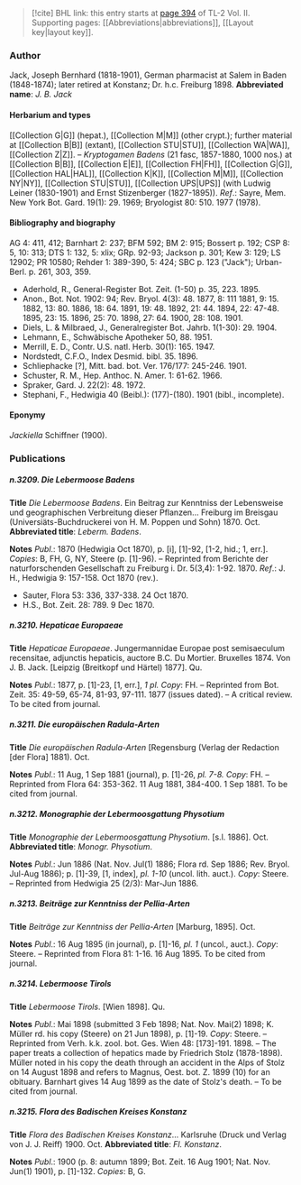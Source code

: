 > [!cite] BHL link: this entry starts at [page 394](https://www.biodiversitylibrary.org/page/33068636) of TL-2 Vol. II.
> Supporting pages: [[Abbreviations|abbreviations]], [[Layout key|layout key]].

### Author

Jack, Joseph Bernhard (1818-1901), German pharmacist at Salem in Baden (1848-1874); later retired at Konstanz; Dr. h.c. Freiburg 1898. 
**Abbreviated name**: *J. B. Jack*

#### Herbarium and types

[[Collection G|G]] (hepat.), [[Collection M|M]] (other crypt.); further material at [[Collection B|B]] (extant), [[Collection STU|STU]], [[Collection WA|WA]], [[Collection Z|Z]]. – *Kryptogamen Badens* (21 fasc, 1857-1880, 1000 nos.) at [[Collection B|B]], [[Collection E|E]], [[Collection FH|FH]], [[Collection G|G]], [[Collection HAL|HAL]], [[Collection K|K]], [[Collection M|M]], [[Collection NY|NY]], [[Collection STU|STU]], [[Collection UPS|UPS]] (with Ludwig Leiner (1830-1901) and Ernst Stizenberger (1827-1895)).
*Ref*.: Sayre, Mem. New York Bot. Gard. 19(1): 29. 1969; Bryologist 80: 510. 1977 (1978).

#### Bibliography and biography

AG 4: 411, 412; Barnhart 2: 237; BFM 592; BM 2: 915; Bossert p. 192; CSP 8: 5, 10: 313; DTS 1: 132, 5: xlix; GRp. 92-93; Jackson p. 301; Kew 3: 129; LS 12902; PR 10580; Rehder 1: 389-390, 5: 424; SBC p. 123 ("Jack"); Urban-Berl. p. 261, 303, 359.
- Aderhold, R., General-Register Bot. Zeit. (1-50) p. 35, 223. 1895.
- Anon., Bot. Not. 1902: 94; Rev. Bryol. 4(3): 48. 1877, 8: 111 1881, 9: 15. 1882, 13: 80. 1886, 18: 64. 1891, 19: 48. 1892, 21: 44. 1894, 22: 47-48. 1895, 23: 15. 1896, 25: 70. 1898, 27: 64. 1900, 28: 108. 1901.
- Diels, L. & Milbraed, J., Generalregister Bot. Jahrb. 1(1-30): 29. 1904.
- Lehmann, E., Schwäbische Apotheker 50, 88. 1951.
- Merrill, E. D., Contr. U.S. natl. Herb. 30(1): 165. 1947.
- Nordstedt, C.F.O., Index Desmid. bibl. 35. 1896.
- Schliephacke \[?\], Mitt. bad. bot. Ver. 176/177: 245-246. 1901.
- Schuster, R. M., Hep. Anthoc. N. Amer. 1: 61-62. 1966.
- Spraker, Gard. J. 22(2): 48. 1972.
- Stephani, F., Hedwigia 40 (Beibl.): (177)-(180). 1901 (bibl., incomplete).

#### Eponymy

*Jackiella* Schiffner (1900).

### Publications

##### n.3209. Die Lebermoose Badens

**Title**
*Die Lebermoose Badens*. Ein Beitrag zur Kenntniss der Lebensweise und geographischen Verbreitung dieser Pflanzen... Freiburg im Breisgau (Universiäts-Buchdruckerei von H. M. Poppen und Sohn) 1870. Oct.
**Abbreviated title**: *Leberm. Badens*.

**Notes**
*Publ*.: 1870 (Hedwigia Oct 1870), p. \[i\], \[1\]-92, \[1-2, hid.; 1, err.\]. *Copies*: B, FH, G, NY, Steere (p. \[1\]-96). – Reprinted from Berichte der naturforschenden Gesellschaft zu Freiburg i. Dr. 5(3,4): 1-92. 1870.
*Ref*.: J. H., Hedwigia 9: 157-158. Oct 1870 (rev.).
- Sauter, Flora 53: 336, 337-338. 24 Oct 1870.
- H.S., Bot. Zeit. 28: 789. 9 Dec 1870.

##### n.3210. Hepaticae Europaeae

**Title**
*Hepaticae Europaeae*. Jungermannidae Europae post semisaeculum recensitae, adjunctis hepaticis, auctore B.C. Du Mortier. Bruxelles 1874. Von J. B. Jack. \[Leipzig (Breitkopf und Härtel) 1877\]. Qu.

**Notes**
*Publ*.: 1877, p. \[1\]-23, \[1, err.\], *1 pl. Copy*: FH. – Reprinted from Bot. Zeit. 35: 49-59, 65-74, 81-93, 97-111. 1877 (issues dated). – A critical review. To be cited from journal.

##### n.3211. Die europäischen Radula-Arten

**Title**
*Die europäischen Radula-Arten* \[Regensburg (Verlag der Redaction \[der Flora\] 1881). Oct.

**Notes**
*Publ*.: 11 Aug, 1 Sep 1881 (journal), p. \[1\]-26, *pl. 7-8. Copy*: FH. – Reprinted from Flora 64: 353-362. 11 Aug 1881, 384-400. 1 Sep 1881. To be cited from journal.

##### n.3212. Monographie der Lebermoosgattung Physotium

**Title**
*Monographie der Lebermoosgattung Physotium*. \[s.l. 1886\]. Oct.
**Abbreviated title**: *Monogr. Physotium*.

**Notes**
*Publ*.: Jun 1886 (Nat. Nov. Jul(1) 1886; Flora rd. Sep 1886; Rev. Bryol. Jul-Aug 1886); p. \[1\]-39, \[1, index\], *pl. 1-10* (uncol. lith. auct.). *Copy*: Steere. – Reprinted from Hedwigia 25 (2/3): Mar-Jun 1886.

##### n.3213. Beiträge zur Kenntniss der Pellia-Arten

**Title**
*Beiträge zur Kenntniss der Pellia-Arten* \[Marburg, 1895\]. Oct.

**Notes**
*Publ*.: 16 Aug 1895 (in journal), p. \[1\]-16, *pl. 1* (uncol., auct.). *Copy*: Steere. – Reprinted from Flora 81: 1-16. 16 Aug 1895. To be cited from journal.

##### n.3214. Lebermoose Tirols

**Title**
*Lebermoose Tirols*. \[Wien 1898\]. Qu.

**Notes**
*Publ*.: Mai 1898 (submitted 3 Feb 1898; Nat. Nov. Mai(2) 1898; K. Müller rd. his copy (Steere) on 21 Jun 1898), p. \[1\]-19. *Copy*: Steere. – Reprinted from Verh. k.k. zool. bot. Ges. Wien 48: \[173\]-191. 1898. – The paper treats a collection of hepatics made by Friedrich Stolz (1878-1898). Müller noted in his copy the death through an accident in the Alps of Stolz on 14 August 1898 and refers to Magnus, Oest. bot. Z. 1899 (10) for an obituary. Barnhart gives 14 Aug 1899 as the date of Stolz's death. – To be cited from journal.

##### n.3215. Flora des Badischen Kreises Konstanz

**Title**
*Flora des Badischen Kreises Konstanz*... Karlsruhe (Druck und Verlag von J. J. Reiff) 1900. Oct.
**Abbreviated title**: *Fl. Konstanz*.

**Notes**
*Publ*.: 1900 (p. 8: autumn 1899; Bot. Zeit. 16 Aug 1901; Nat. Nov. Jun(1) 1901), p. \[1\]-132.
*Copies*: B, G.

